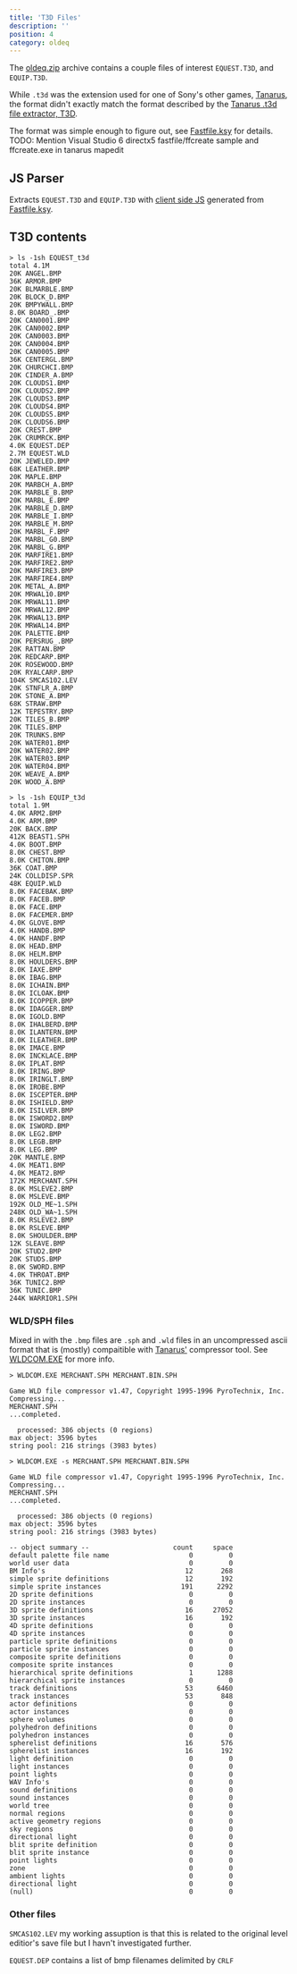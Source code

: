 ```yaml
---
title: 'T3D Files'
description: ''
position: 4
category: oldeq
---
```


The [oldeq.zip](/oldeq/oldeq-zip) archive contains a couple files of interest `EQUEST.T3D`, and `EQUIP.T3D`.

While `.t3d` was the extension used for one of Sony's other games, [Tanarus](/tanarus/background), the format didn't exactly match the format described by the [Tanarus .t3d file extractor, T3D](https://github.com/MrPnut/T3D).

The format was simple enough to figure out, see [Fastfile.ksy](/kaitai/structs#fastfileksy) for details.
<alert type="warning">
TODO: Mention Visual Studio 6 directx5 fastfile/ffcreate sample and ffcreate.exe in tanarus mapedit
</alert>

## JS Parser

Extracts `EQUEST.T3D` and `EQUIP.T3D` with [client side JS](/kaitai/js-parsers#fastfilejs) generated from [Fastfile.ksy](/kaitai/structs#fastfileksy).

<t3d-file t3d-type="fastfile"></t3d-file>


## T3D contents

<code-group>
  <code-block label="EQUEST.T3D" active>

  ```
  > ls -1sh EQUEST_t3d
  total 4.1M
  20K ANGEL.BMP
  36K ARMOR.BMP
  20K BLMARBLE.BMP
  20K BLOCK_D.BMP
  20K BMPYWALL.BMP
  8.0K BOARD_.BMP
  20K CAN0001.BMP
  20K CAN0002.BMP
  20K CAN0003.BMP
  20K CAN0004.BMP
  20K CAN0005.BMP
  36K CENTERGL.BMP
  20K CHURCHCI.BMP
  20K CINDER_A.BMP
  20K CLOUDS1.BMP
  20K CLOUDS2.BMP
  20K CLOUDS3.BMP
  20K CLOUDS4.BMP
  20K CLOUDS5.BMP
  20K CLOUDS6.BMP
  20K CREST.BMP
  20K CRUMRCK.BMP
  4.0K EQUEST.DEP
  2.7M EQUEST.WLD
  20K JEWELED.BMP
  68K LEATHER.BMP
  20K MAPLE.BMP
  20K MARBCH_A.BMP
  20K MARBLE_B.BMP
  20K MARBL_E.BMP
  20K MARBLE_D.BMP
  20K MARBLE_I.BMP
  20K MARBLE_M.BMP
  20K MARBL_F.BMP
  20K MARBL_G0.BMP
  20K MARBL_G.BMP
  20K MARFIRE1.BMP
  20K MARFIRE2.BMP
  20K MARFIRE3.BMP
  20K MARFIRE4.BMP
  20K METAL_A.BMP
  20K MRWAL10.BMP
  20K MRWAL11.BMP
  20K MRWAL12.BMP
  20K MRWAL13.BMP
  20K MRWAL14.BMP
  20K PALETTE.BMP
  20K PERSRUG_.BMP
  20K RATTAN.BMP
  20K REDCARP.BMP
  20K ROSEWOOD.BMP
  20K RYALCARP.BMP
  104K SMCAS102.LEV
  20K STNFLR_A.BMP
  20K STONE_A.BMP
  68K STRAW.BMP
  12K TEPESTRY.BMP
  20K TILES_B.BMP
  20K TILES.BMP
  20K TRUNKS.BMP
  20K WATER01.BMP
  20K WATER02.BMP
  20K WATER03.BMP
  20K WATER04.BMP
  20K WEAVE_A.BMP
  20K WOOD_A.BMP
  ```

  </code-block>
  <code-block label="EQUIP.T3D">

  ```
  > ls -1sh EQUIP_t3d
  total 1.9M
  4.0K ARM2.BMP
  4.0K ARM.BMP
  20K BACK.BMP
  412K BEAST1.SPH
  4.0K BOOT.BMP
  8.0K CHEST.BMP
  8.0K CHITON.BMP
  36K COAT.BMP
  24K COLLDISP.SPR
  48K EQUIP.WLD
  8.0K FACEBAK.BMP
  8.0K FACEB.BMP
  8.0K FACE.BMP
  8.0K FACEMER.BMP
  4.0K GLOVE.BMP
  4.0K HANDB.BMP
  4.0K HANDF.BMP
  8.0K HEAD.BMP
  8.0K HELM.BMP
  8.0K HOULDERS.BMP
  8.0K IAXE.BMP
  8.0K IBAG.BMP
  8.0K ICHAIN.BMP
  8.0K ICLOAK.BMP
  8.0K ICOPPER.BMP
  8.0K IDAGGER.BMP
  8.0K IGOLD.BMP
  8.0K IHALBERD.BMP
  8.0K ILANTERN.BMP
  8.0K ILEATHER.BMP
  8.0K IMACE.BMP
  8.0K INCKLACE.BMP
  8.0K IPLAT.BMP
  8.0K IRING.BMP
  8.0K IRINGLT.BMP
  8.0K IROBE.BMP
  8.0K ISCEPTER.BMP
  8.0K ISHIELD.BMP
  8.0K ISILVER.BMP
  8.0K ISWORD2.BMP
  8.0K ISWORD.BMP
  8.0K LEG2.BMP
  8.0K LEGB.BMP
  8.0K LEG.BMP
  20K MANTLE.BMP
  4.0K MEAT1.BMP
  4.0K MEAT2.BMP
  172K MERCHANT.SPH
  8.0K MSLEVE2.BMP
  8.0K MSLEVE.BMP
  192K OLD_ME~1.SPH
  248K OLD_WA~1.SPH
  8.0K RSLEVE2.BMP
  8.0K RSLEVE.BMP
  8.0K SHOULDER.BMP
  12K SLEAVE.BMP
  20K STUD2.BMP
  20K STUDS.BMP
  8.0K SWORD.BMP
  4.0K THROAT.BMP
  36K TUNIC2.BMP
  36K TUNIC.BMP
  244K WARRIOR1.SPH
  ```

  </code-block>
</code-group>

### WLD/SPH files

Mixed in with the `.bmp` files are `.sph` and `.wld` files in an uncompressed ascii format that is (mostly) compaitible with [Tanarus'](/tanarus/background) compressor tool.
See [WLDCOM.EXE](../wldcom/overview) for more info.

<code-group>
  <code-block label="compress" active>

  ```
  > WLDCOM.EXE MERCHANT.SPH MERCHANT.BIN.SPH

  Game WLD file compressor v1.47, Copyright 1995-1996 PyroTechnix, Inc.
  Compressing...
  MERCHANT.SPH
  ...completed.

    processed: 386 objects (0 regions)
  max object: 3596 bytes
  string pool: 216 strings (3983 bytes)
  ```

  </code-block>
  <code-block label="stats">

  ```
  > WLDCOM.EXE -s MERCHANT.SPH MERCHANT.BIN.SPH

  Game WLD file compressor v1.47, Copyright 1995-1996 PyroTechnix, Inc.
  Compressing...
  MERCHANT.SPH
  ...completed.

    processed: 386 objects (0 regions)
  max object: 3596 bytes
  string pool: 216 strings (3983 bytes)

  -- object summary --                     count     space
  default palette file name                    0         0
  world user data                              0         0
  BM Info's                                   12       268
  simple sprite definitions                   12       192
  simple sprite instances                    191      2292
  2D sprite definitions                        0         0
  2D sprite instances                          0         0
  3D sprite definitions                       16     27052
  3D sprite instances                         16       192
  4D sprite definitions                        0         0
  4D sprite instances                          0         0
  particle sprite definitions                  0         0
  particle sprite instances                    0         0
  composite sprite definitions                 0         0
  composite sprite instances                   0         0
  hierarchical sprite definitions              1      1288
  hierarchical sprite instances                0         0
  track definitions                           53      6460
  track instances                             53       848
  actor definitions                            0         0
  actor instances                              0         0
  sphere volumes                               0         0
  polyhedron definitions                       0         0
  polyhedron instances                         0         0
  spherelist definitions                      16       576
  spherelist instances                        16       192
  light definition                             0         0
  light instances                              0         0
  point lights                                 0         0
  WAV Info's                                   0         0
  sound definitions                            0         0
  sound instances                              0         0
  world tree                                   0         0
  normal regions                               0         0
  active geometry regions                      0         0
  sky regions                                  0         0
  directional light                            0         0
  blit sprite definition                       0         0
  blit sprite instance                         0         0
  point lights                                 0         0
  zone                                         0         0
  ambient lights                               0         0
  directional light                            0         0
  (null)                                       0         0
  ```
  </code-block>
</code-block-group>

### Other files

`SMCAS102.LEV` my working assuption is that this is related to the original level editior's save file but I havn't investigated further.

`EQUEST.DEP` contains a list of bmp filenames delimited by `CRLF`
